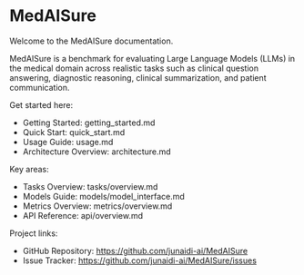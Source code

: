 # MedAISure

Welcome to the MedAISure documentation.

MedAISure is a benchmark for evaluating Large Language Models (LLMs) in the medical domain across realistic tasks such as clinical question answering, diagnostic reasoning, clinical summarization, and patient communication.

Get started here:

- Getting Started: getting_started.md
- Quick Start: quick_start.md
- Usage Guide: usage.md
- Architecture Overview: architecture.md

Key areas:

- Tasks Overview: tasks/overview.md
- Models Guide: models/model_interface.md
- Metrics Overview: metrics/overview.md
- API Reference: api/overview.md

Project links:

- GitHub Repository: https://github.com/junaidi-ai/MedAISure
- Issue Tracker: https://github.com/junaidi-ai/MedAISure/issues
